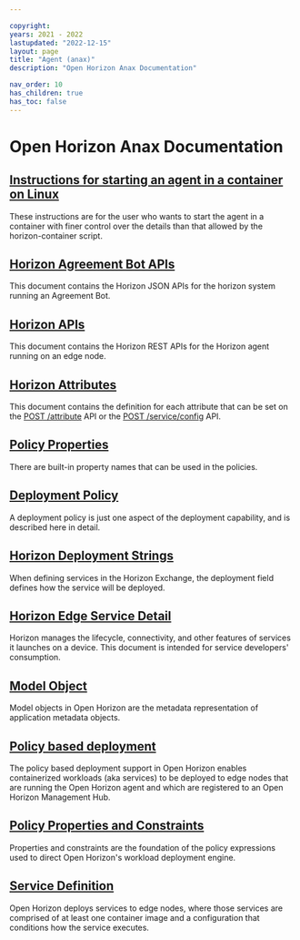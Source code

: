 ```yaml
---

copyright:
years: 2021 - 2022
lastupdated: "2022-12-15"
layout: page
title: "Agent (anax)"
description: "Open Horizon Anax Documentation"

nav_order: 10
has_children: true
has_toc: false
---
```


# Open Horizon Anax Documentation

## [Instructions for starting an agent in a container on Linux](agent_container_manual_deploy.md)

These instructions are for the user who wants to start the agent in a container with finer control over the details than that allowed by the horizon-container script.

## [Horizon Agreement Bot APIs](agreement_bot_api.md)

This document contains the Horizon JSON APIs for the horizon system running an Agreement Bot.

## [Horizon APIs](api.md)

This document contains the Horizon REST APIs for the Horizon agent running on an edge node.

## [Horizon Attributes](attributes.md)

This document contains the definition for each attribute that can be set on the [POST /attribute](./api.md#api-post--attribute) API or the [POST /service/config](./api.md#api-post--serviceconfig) API.

## [Policy Properties](built_in_policy.md)

There are built-in property names that can be used in the policies.

## [Deployment Policy](deployment_policy.md)

A deployment policy is just one aspect of the deployment capability, and is described here in detail.

## [Horizon Deployment Strings](deployment_string.md)

When defining services in the Horizon Exchange, the deployment field defines how the service will be deployed.

## [Horizon Edge Service Detail](managed_workloads.md)

Horizon manages the lifecycle, connectivity, and other features of services it launches on a device. This document is intended for service developers' consumption.

## [Model Object](model_policy.md)

Model objects in Open Horizon are the metadata representation of application metadata objects.

## [Policy based deployment](policy.md)

The policy based deployment support in Open Horizon enables containerized workloads (aka services) to be deployed to edge nodes that are running the Open Horizon agent and which are registered to an Open Horizon Management Hub.

## [Policy Properties and Constraints](properties_and_constraints.md)

Properties and constraints are the foundation of the policy expressions used to direct Open Horizon's workload deployment engine.

## [Service Definition](service_def.md)

Open Horizon deploys services to edge nodes, where those services are comprised of at least one container image and a configuration that conditions how the service executes.

